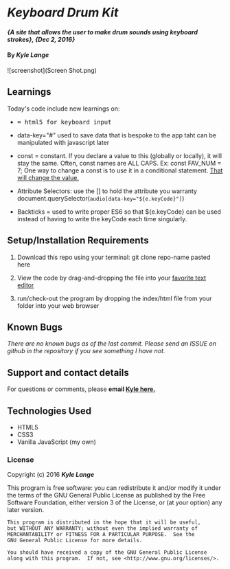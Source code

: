 # _Keyboard Drum Kit_

#### _{A site that allows the user to make drum sounds using keyboard strokes}, {Dec 2, 2016}_

#### By _**Kyle Lange**_

![screenshot](Screen Shot.png)


## Learnings
 Today's code include new learnings on:

* <kbd> = html5 for keyboard input

* data-key="#" used to save data that is bespoke to the app taht can be manipulated with javascript later

* const = constant. If you declare a value to this (globally or locally), it will stay the same.  Often, const names are ALL CAPS. Ex: const FAV_NUM = 7;  One way to change a const is to use it in a conditional statement.  [That will change the value.](https://developer.mozilla.org/en-US/docs/Web/JavaScript/Reference/Statements/const)

* Attribute Selectors: use the [] to hold the attribute you warranty document.querySelector(`audio[data-key="${e.keyCode}"]`)

* Backticks = used to write proper ES6 so that ${e.keyCode} can be used instead of having to write the keyCode each time singularly.

## Setup/Installation Requirements

1. Download this repo using your terminal: git clone repo-name pasted here

2. View the code by drag-and-dropping the file into your [favorite text editor](https://atom.io)

3. run/check-out the program by dropping the index/html file from your folder into your web browser

## Known Bugs

_There are no known bugs as of the last commit. Please send an ISSUE on github in the repository if you see something I have not._

## Support and contact details

For questions or comments, please __email  [Kyle here.](baronsintrees@gmail.com)__

## Technologies Used

* HTML5
* CSS3
* Vanilla JavaScript (my own)

### License

Copyright (c) 2016 **_Kyle Lange_**

This program is free software: you can redistribute it and/or modify
    it under the terms of the GNU General Public License as published by
    the Free Software Foundation, either version 3 of the License, or
    (at your option) any later version.

    This program is distributed in the hope that it will be useful,
    but WITHOUT ANY WARRANTY; without even the implied warranty of
    MERCHANTABILITY or FITNESS FOR A PARTICULAR PURPOSE.  See the
    GNU General Public License for more details.

    You should have received a copy of the GNU General Public License
    along with this program.  If not, see <http://www.gnu.org/licenses/>.
